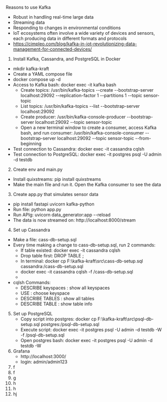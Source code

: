 Reasons to use Kafka
- Robust in handling real-time large data
- Streaming data
- Responding to changes in environmental conditions
- IoT ecosystems often involve a wide variety of devices and sensors, each producing data in different formats and protocols
- https://cimpleo.com/blog/kafka-in-iot-revolutionizing-data-management-for-connected-devices/

1. Install Kafka, Cassandra, and PostgreSQL in Docker
 - mkdir kafka-kraft
 - Create a YAML compose file
 - docker compose up -d
 - Access to Kafka bash: docker exec -it kafka bash
   - Create topics: /usr/bin/kafka-topics --create --bootstrap-server localhost:29092 --replication-factor 1 --partitions 1 --topic sensor-topic
   - List topics: /usr/bin/kafka-topics --list --bootstrap-server localhost:29092
   - Create producer: /usr/bin/kafka-console-producer --bootstrap-server localhost:29092 --topic sensor-topic
   - Open a new terminal window to create a consumer, access Kafka bash, and run consumer: /usr/bin/kafka-console-consumer --bootstrap-server localhost:29092 --topic sensor-topic --from-beginning
 - Test connection to Cassandra: docker exec -it cassandra cqlsh
 - Test connection to PostgreSQL: docker exec -it postgres psql -U admin -d testdb
2. Create env and main.py
 - Install quixstreams: pip install quixstreams
 - Make the main file and run it. Open the Kafka consumer to see the data
3. Create app.py that simulates sensor data
 - pip install fastapi uvicorn kafka-python
 - Run file: python app.py
 - Run APIg: uvicorn data_generator:app --reload
 - The data is now streamed on: http://localhost:8000/stream
4. Set up Cassandra
 - Make a file: cass-db-setup.sql
 - Every time making a change to cass-db-setup.sql, run 2 commands:
   - If table existed: docker exec -it cassandra cqlsh
   - Drop table first: DROP TABLE <name>;
   - In terminal: docker cp F:\kafka-kraft\src\cass-db-setup.sql cassandra:/cass-db-setup.sql
   - docker exec -it cassandra cqlsh -f /cass-db-setup.sql
   - 
 - cqlsh Commands:
   - DESCRIBE keyspaces  : show all keyspaces
   - USE <keyspace-name> : choose keyspace 
   - DESCRIBE TABLES     : show all tables
   - DESCRIBE TABLE <table-name> : show table info
5. Set up PostgreSQL
   - Copy script into postgres: docker cp F:\kafka-kraft\src\psql-db-setup.sql postgres:/psql-db-setup.sql
   - Execute script: docker exec -it postgres psql -U admin -d testdb -W -f /psql-db-setup.sql
   - Open postgres bash: docker exec -it postgres psql -U admin -d testdb -W
6. Grafana
   - http://localhost:3000/
   - login: admin/admin123
7. f
8. f
9. g
10. h
11. h
12. hj
